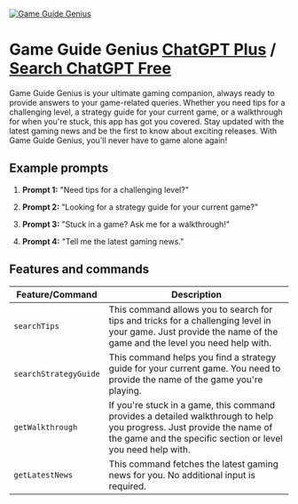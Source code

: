
[![Game Guide Genius](https://files.oaiusercontent.com/file-ESX1ncLqYT5MxoGHn74avQnH?se=2123-10-17T17%3A38%3A09Z&sp=r&sv=2021-08-06&sr=b&rscc=max-age%3D31536000%2C%20immutable&rscd=attachment%3B%20filename%3D6ddfe199-161e-4966-92fa-da30d582c837.png&sig=52D2Ck6xtrFYX%2BFrLu%2BpxqP6PYT/eBszK4pw0CJ977U%3D)](https://chat.openai.com/g/g-y8ExxKtwj-game-guide-genius)

# Game Guide Genius [ChatGPT Plus](https://chat.openai.com/g/g-y8ExxKtwj-game-guide-genius) / [Search ChatGPT Free](https://gptcall.net/index.html#/?search=Game%20Guide%20Genius)

Game Guide Genius is your ultimate gaming companion, always ready to provide answers to your game-related queries. Whether you need tips for a challenging level, a strategy guide for your current game, or a walkthrough for when you're stuck, this app has got you covered. Stay updated with the latest gaming news and be the first to know about exciting releases. With Game Guide Genius, you'll never have to game alone again!

## Example prompts

1. **Prompt 1:** "Need tips for a challenging level?"

2. **Prompt 2:** "Looking for a strategy guide for your current game?"

3. **Prompt 3:** "Stuck in a game? Ask me for a walkthrough!"

4. **Prompt 4:** "Tell me the latest gaming news."


## Features and commands

| Feature/Command | Description |
| --- | --- |
| `searchTips` | This command allows you to search for tips and tricks for a challenging level in your game. Just provide the name of the game and the level you need help with. |
| `searchStrategyGuide` | This command helps you find a strategy guide for your current game. You need to provide the name of the game you're playing. |
| `getWalkthrough` | If you're stuck in a game, this command provides a detailed walkthrough to help you progress. Just provide the name of the game and the specific section or level you need help with. |
| `getLatestNews` | This command fetches the latest gaming news for you. No additional input is required. |


